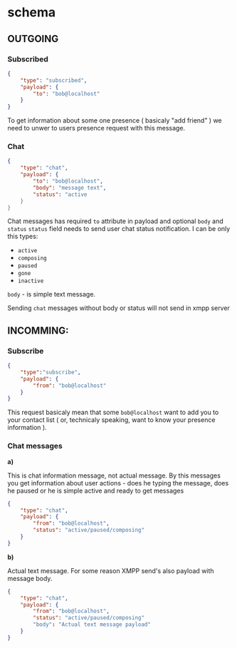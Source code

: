 # schema

## OUTGOING

### Subscribed

```json
{
    "type": "subscribed",
    "payload": {
        "to": "bob@localhost"
    }
}
```
To get information about some one presence ( basicaly "add friend" ) we need to 
unwer to users presence request with this message.

### Chat
```json
{
    "type": "chat",
    "payload": {
        "to": "bob@localhost",
        "body": "message text",
        "status": "active
    }
}
```
Chat messages has required `to` attribute in payload and optional `body` and `status`
`status` field needs to send user chat status notification. I can be only this 
types:
- `active`
- `composing`
- `paused`
- `gone`
- `inactive`

`body` - is simple text message.

Sending `chat` messages without body or status will not send in xmpp server



## INCOMMING:

### Subscribe

```json
{
    "type":"subscribe",
    "payload": {
        "from": "bob@localhost"
    }
}
```

This request basicaly mean that some `bob@localhost` want to add you to your 
contact list ( or, technicaly speaking, want to know your presence information ).

### Chat messages

**a)** 

This is chat information message, not actual message. By this messages you get
information about user actions - does he typing the message, does he paused or
he is simple active and ready to get messages

```json
{
    "type": "chat",
    "payload": {
        "from": "bob@localhost",
        "status": "active/paused/composing"
    }
}
```

**b)**

Actual text message. For some reason XMPP send's also <active /> payload with
message body.

```json
{
    "type": "chat",
    "payload": {
        "from": "bob@localhost",
        "status": "active/paused/composing"
        "body": "Actual text message payload"
    }
}
```
